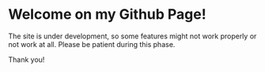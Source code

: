 # Welcome on my Github Page!
The site is under development, so some features might not work properly or not work at all.
Please be patient during this phase.

Thank you!
